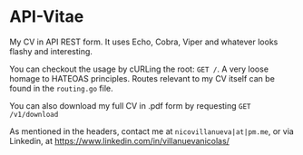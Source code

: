 # API-Vitae

My CV in API REST form. It uses Echo, Cobra, Viper and whatever looks flashy and interesting.

You can checkout the usage by cURLing the root: `GET /`. A very loose homage to HATEOAS principles. Routes relevant to my CV itself can be found in the `routing.go` file.

You can also download my full CV in .pdf form by requesting `GET /v1/download`

As mentioned in the headers, contact me at `nicovillanueva|at|pm.me`, or via Linkedin, at https://www.linkedin.com/in/villanuevanicolas/